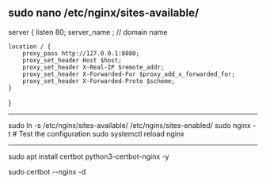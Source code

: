 sudo nano /etc/nginx/sites-available/<projectname>
---------------------------------------------------
server {
    listen 80;
    server_name <domain name>; // domain name

    location / {
        proxy_pass http://127.0.0.1:8080;
        proxy_set_header Host $host;
        proxy_set_header X-Real-IP $remote_addr;
        proxy_set_header X-Forwarded-For $proxy_add_x_forwarded_for;
        proxy_set_header X-Forwarded-Proto $scheme;
    }
}

------------------------------------------------

sudo ln -s /etc/nginx/sites-available/<projectname> /etc/nginx/sites-enabled/
sudo nginx -t  # Test the configuration
sudo systemctl reload nginx


------------------------------------------

sudo apt install certbot python3-certbot-nginx -y

sudo certbot --nginx -d <domain-name>  

